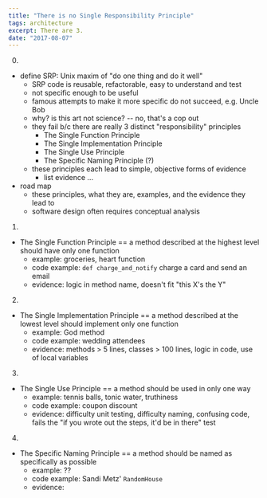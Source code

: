 ```yaml
---
title: "There is no Single Responsibility Principle"
tags: architecture
excerpt: There are 3.
date: "2017-08-07"
---
```


0.
* define SRP: Unix maxim of "do one thing and do it well"
  * SRP code is reusable, refactorable, easy to understand and test
  * not specific enough to be useful
  * famous attempts to make it more specific do not succeed, e.g. Uncle Bob
  * why? is this art not science? -- no, that's a cop out
  * they fail b/c there are really 3 distinct "responsibility" principles
    * The Single Function Principle
    * The Single Implementation Principle
    * The Single Use Principle
    * The Specific Naming Principle (?)
  * these principles each lead to simple, objective forms of evidence
    * list evidence ...
* road map
  * these principles, what they are, examples, and the evidence they lead to
  * software design often requires conceptual analysis

1.
* The Single Function Principle
  == a method described at the highest level should have only one function
  * example: groceries, heart function
  * code example: `def charge_and_notify` charge a card and send an email
  * evidence: logic in method name, doesn't fit "this X's the Y"

2.
* The Single Implementation Principle
  == a method described at the lowest level should implement only one function
  * example: God method
  * code example: wedding attendees
  * evidence: methods > 5 lines, classes > 100 lines, logic in code, use of local variables

3.
* The Single Use Principle
  == a method should be used in only one way
  * example: tennis balls, tonic water, truthiness
  * code example: coupon discount
  * evidence: difficulty unit testing, difficulty naming, confusing code, fails
    the "if you wrote out the steps, it'd be in there" test

4.
* The Specific Naming Principle
  == a method should be named as specifically as possible
  * example: ??
  * code example: Sandi Metz' `RandomHouse`
  * evidence:
